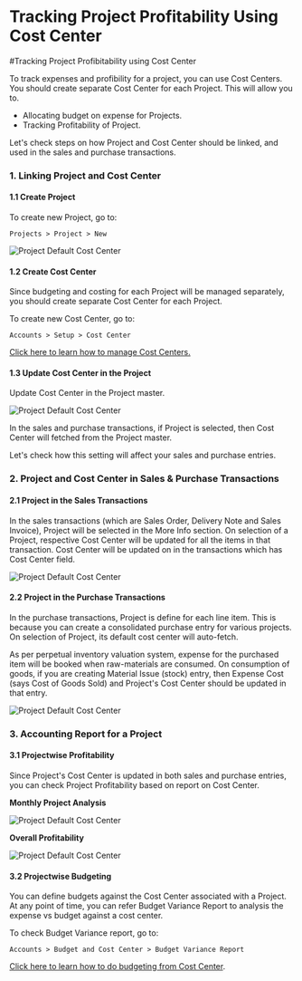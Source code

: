 <!-- add-breadcrumbs -->
# Tracking Project Profitability Using Cost Center

#Tracking Project Profibitability using Cost Center

To track expenses and profibility for a project, you can use Cost Centers. You should create separate Cost Center for each Project. This will allow you to.

- Allocating budget on expense for Projects.
- Tracking Profitability of Project.

Let's check steps on how Project and Cost Center should be linked, and used in the sales and purchase transactions.

### 1. Linking Project and Cost Center

#### 1.1 Create Project

To create new Project, go to:

`Projects > Project > New`

<img alt="Project Default Cost Center" class="screenshot" src="/docs/assets/img/articles/project-cost-center-4.png">

#### 1.2 Create Cost Center

Since budgeting and costing for each Project will be managed separately, you should create separate Cost Center for each Project.

To create new Cost Center, go to:

`Accounts > Setup > Cost Center`

[Click here to learn how to manage Cost Centers.](/docs/user/manual/en/accounts/setup/cost-center.html)

#### 1.3 Update Cost Center in the Project

Update Cost Center in the Project master.

<img alt="Project Default Cost Center" class="screenshot" src="/docs/assets/img/articles/project-cost-center-1.png">

In the sales and purchase transactions, if Project is selected, then Cost Center will fetched from the Project master.

Let's check how this setting will affect your sales and purchase entries.

### 2. Project and Cost Center in Sales & Purchase Transactions

#### 2.1 Project in the Sales Transactions

In the sales transactions (which are Sales Order, Delivery Note and Sales Invoice), Project will be selected in the More Info section. On selection of a Project, respective Cost Center will be updated for all the items in that transaction. Cost Center will be updated on in the transactions which has Cost Center field.

<img alt="Project Default Cost Center" class="screenshot" src="/docs/assets/img/articles/project-cost-center-2.png">

#### 2.2 Project in the Purchase Transactions

In the purchase transactions, Project is define for each line item. This is because you can create a consolidated purchase entry for various projects. On selection of Project, its default cost center will auto-fetch.

As per perpetual inventory valuation system, expense for the purchased item will be booked when raw-materials are consumed. On consumption of goods, if you are creating Material Issue (stock) entry, then Expense Cost (says Cost of Goods Sold) and Project's Cost Center should be updated in that entry.

<img alt="Project Default Cost Center" class="screenshot" src="/docs/assets/img/articles/project-cost-center-3.png">

### 3. Accounting Report for a Project

#### 3.1 Projectwise Profitability

Since Project's Cost Center is updated in both sales and purchase entries, you can check Project Profitability based on report on Cost Center.

**Monthly Project Analysis**

<img alt="Project Default Cost Center" class="screenshot" src="/docs/assets/img/articles/project-cost-center-5.png">

**Overall Profitability**

<img alt="Project Default Cost Center" class="screenshot" src="/docs/assets/img/articles/project-cost-center-6.png">

#### 3.2 Projectwise Budgeting

You can define budgets against the Cost Center associated with a Project. At any point of time, you can refer Budget Variance Report to analysis the expense vs budget against a cost center.

To check Budget Variance report, go to:

`Accounts > Budget and Cost Center > Budget Variance Report`

[Click here to learn how to do budgeting from Cost Center](/docs/user/manual/en/accounts/budgeting.html).

<!-- markdown -->